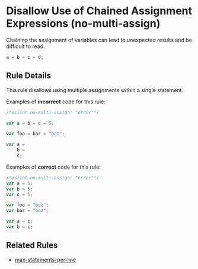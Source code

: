 # Disallow Use of Chained Assignment Expressions (no-multi-assign)

Chaining the assignment of variables can lead to unexpected results and be difficult to read.

```js
a = b = c = d;
```

## Rule Details

This rule disallows using multiple assignments within a single statement.

Examples of **incorrect** code for this rule:

```js
/*eslint no-multi-assign: "error"*/

var a = b = c = 5;

var foo = bar = "baz";

var a =
    b =
    c;
```

Examples of **correct** code for this rule:

```js
/*eslint no-multi-assign: "error"*/
var a = 5;
var b = 5;
var c = 5;

var foo = "baz";
var bar = "baz";

var a = c;
var b = c;
```

## Related Rules

* [max-statements-per-line](max-statements-per-line.md)
